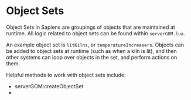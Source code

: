 # Object Sets

Object Sets in Sapiens are groupings of objects that are maintained at runtime. All logic related to object sets can be found within
`serverGOM.lua`.

An example object set is `litKilns`, or `temperatureIncreasers`. Objects can be added to object sets at runtime (such as when a kiln is lit), and then
other systems can loop over objects in the set, and perform actions on them.

Helpful methods to work with object sets include:
 - serverGOM:createObjectSet
 - 